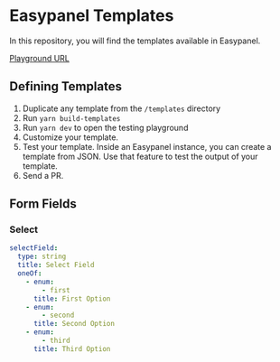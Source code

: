 # Easypanel Templates

In this repository, you will find the templates available in Easypanel.

[Playground URL](https://easypanel-templates.netlify.app/)

## Defining Templates

1. Duplicate any template from the `/templates` directory
2. Run `yarn build-templates`
3. Run `yarn dev` to open the testing playground
4. Customize your template.
5. Test your template. Inside an Easypanel instance, you can create a template from JSON. Use that feature to test the output of your template.
6. Send a PR.

## Form Fields

### Select

```yaml
selectField:
  type: string
  title: Select Field
  oneOf:
    - enum:
        - first
      title: First Option
    - enum:
        - second
      title: Second Option
    - enum:
        - third
      title: Third Option
```
